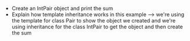 * Create an IntPair object and print the sum
* Explain how template inheritance works in this example
    --> we're using the template for class Pair to show the object we created
        and we're using inheritance for the class IntPair to get the object
        and then create the sum
 
